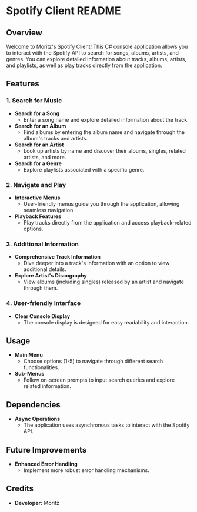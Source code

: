 # Spotify Client README

## Overview
Welcome to Moritz's Spotify Client! This C# console application allows you to interact with the Spotify API to search for songs, albums, artists, and genres. You can explore detailed information about tracks, albums, artists, and playlists, as well as play tracks directly from the application.

## Features

### 1. Search for Music
- **Search for a Song**
  - Enter a song name and explore detailed information about the track.
- **Search for an Album**
  - Find albums by entering the album name and navigate through the album's tracks and artists.
- **Search for an Artist**
  - Look up artists by name and discover their albums, singles, related artists, and more.
- **Search for a Genre**
  - Explore playlists associated with a specific genre.

### 2. Navigate and Play
- **Interactive Menus**
  - User-friendly menus guide you through the application, allowing seamless navigation.
- **Playback Features**
  - Play tracks directly from the application and access playback-related options.

### 3. Additional Information
- **Comprehensive Track Information**
  - Dive deeper into a track's information with an option to view additional details.
- **Explore Artist's Discography**
  - View albums (including singles) released by an artist and navigate through them.

### 4. User-friendly Interface
- **Clear Console Display**
  - The console display is designed for easy readability and interaction.

## Usage
- **Main Menu**
  - Choose options (1-5) to navigate through different search functionalities.
- **Sub-Menus**
  - Follow on-screen prompts to input search queries and explore related information.


## Dependencies
- **Async Operations**
  - The application uses asynchronous tasks to interact with the Spotify API.

## Future Improvements
- **Enhanced Error Handling**
  - Implement more robust error handling mechanisms.


## Credits
- **Developer:** Moritz 

